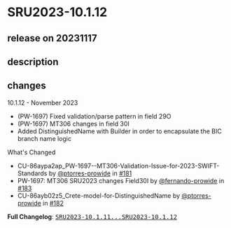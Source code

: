 # SRU2023-10.1.12

## release on 20231117

## description

## changes

10.1.12 - November 2023

* (PW-1697) Fixed validation/parse pattern in field 29O
* (PW-1697) MT306 changes in field 30I
* Added DistinguishedName with Builder in order to encapsulate the BIC branch name logic

What's Changed

* CU-86aypa2ap_PW-1697--MT306-Validation-Issue-for-2023-SWIFT-Standards by <a class="user-mention notranslate" data-hovercard-type="user" data-hovercard-url="/users/ptorres-prowide/hovercard" data-octo-click="hovercard-link-click" data-octo-dimensions="link_type:self" href="https://github.com/ptorres-prowide">@ptorres-prowide</a> in <a class="issue-link js-issue-link" data-error-text="Failed to load title" data-id="1991882357" data-permission-text="Title is private" data-url="https://github.com/prowide/prowide-core/issues/181" data-hovercard-type="pull_request" data-hovercard-url="/prowide/prowide-core/pull/181/hovercard" href="https://github.com/prowide/prowide-core/pull/181">#181</a>
* PW-1697: MT306 SRU2023 changes Field30I by <a class="user-mention notranslate" data-hovercard-type="user" data-hovercard-url="/users/fernando-prowide/hovercard" data-octo-click="hovercard-link-click" data-octo-dimensions="link_type:self" href="https://github.com/fernando-prowide">@fernando-prowide</a> in <a class="issue-link js-issue-link" data-error-text="Failed to load title" data-id="1997127083" data-permission-text="Title is private" data-url="https://github.com/prowide/prowide-core/issues/183" data-hovercard-type="pull_request" data-hovercard-url="/prowide/prowide-core/pull/183/hovercard" href="https://github.com/prowide/prowide-core/pull/183">#183</a>
* CU-86ayb02z5_Crete-model-for-DistinguishedName by <a class="user-mention notranslate" data-hovercard-type="user" data-hovercard-url="/users/ptorres-prowide/hovercard" data-octo-click="hovercard-link-click" data-octo-dimensions="link_type:self" href="https://github.com/ptorres-prowide">@ptorres-prowide</a> in <a class="issue-link js-issue-link" data-error-text="Failed to load title" data-id="1995304431" data-permission-text="Title is private" data-url="https://github.com/prowide/prowide-core/issues/182" data-hovercard-type="pull_request" data-hovercard-url="/prowide/prowide-core/pull/182/hovercard" href="https://github.com/prowide/prowide-core/pull/182">#182</a>

<strong>Full Changelog</strong>: <a class="commit-link" href="https://github.com/prowide/prowide-core/compare/SRU2023-10.1.11...SRU2023-10.1.12"><tt>SRU2023-10.1.11...SRU2023-10.1.12</tt></a>

